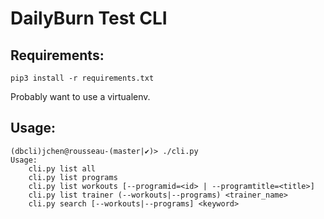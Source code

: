 # DailyBurn Test CLI

## Requirements:

```
pip3 install -r requirements.txt
```

Probably want to use a virtualenv.

## Usage:

```
(dbcli)jchen@rousseau-(master|✔)> ./cli.py
Usage:
    cli.py list all
    cli.py list programs
    cli.py list workouts [--programid=<id> | --programtitle=<title>]
    cli.py list trainer (--workouts|--programs) <trainer_name>
    cli.py search [--workouts|--programs] <keyword>
```

